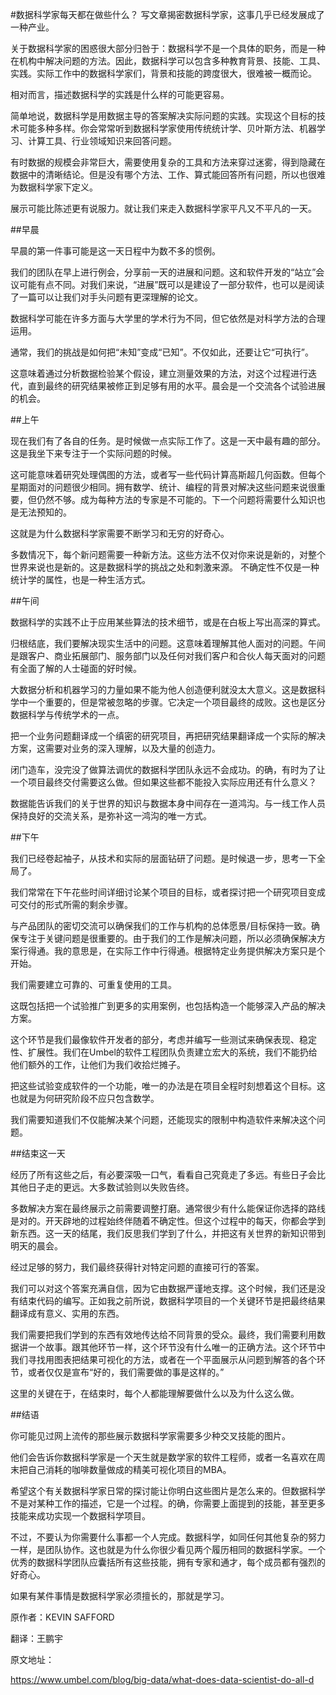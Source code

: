 #数据科学家每天都在做些什么？
写文章揭密数据科学家，这事几乎已经发展成了一种产业。

关于数据科学家的困惑很大部分归咎于：数据科学不是一个具体的职务，而是一种在机构中解决问题的方法。因此，数据科学可以包含多种教育背景、技能、工具、实践。实际工作中的数据科学家们，背景和技能的跨度很大，很难被一概而论。

相对而言，描述数据科学的实践是什么样的可能更容易。

简单地说，数据科学是用数据主导的答案解决实际问题的实践。实现这个目标的技术可能多种多样。你会常常听到数据科学家使用传统统计学、贝叶斯方法、机器学习、计算工具、行业领域知识来回答问题。

有时数据的规模会非常巨大，需要使用复杂的工具和方法来穿过迷雾，得到隐藏在数据中的清晰结论。但是没有哪个方法、工作、算式能回答所有问题，所以也很难为数据科学家下定义。

展示可能比陈述更有说服力。就让我们来走入数据科学家平凡又不平凡的一天。

 

##早晨

早晨的第一件事可能是这一天日程中为数不多的惯例。

我们的团队在早上进行例会，分享前一天的进展和问题。这和软件开发的“站立”会议可能有点不同。对我们来说，“进展”既可以是建设了一部分软件，也可以是阅读了一篇可以让我们对手头问题有更深理解的论文。

数据科学可能在许多方面与大学里的学术行为不同，但它依然是对科学方法的合理运用。

通常，我们的挑战是如何把“未知”变成“已知”。不仅如此，还要让它“可执行”。

这意味着通过分析数据检验某个假设，建立测量效果的方法，对这个过程进行迭代，直到最终的研究结果被修正到足够有用的水平。晨会是一个交流各个试验进展的机会。

 

##上午

现在我们有了各自的任务。是时候做一点实际工作了。这是一天中最有趣的部分。这是我坐下来专注于一个实际问题的时候。

这可能意味着研究处理偶图的方法，或者写一些代码计算高斯超几何函数。但每个星期面对的问题很少相同。拥有数学、统计、编程的背景对解决这些问题来说很重要，但仍然不够。成为每种方法的专家是不可能的。下一个问题将需要什么知识也是无法预知的。

这就是为什么数据科学家需要不断学习和无穷的好奇心。

多数情况下，每个新问题需要一种新方法。这些方法不仅对你来说是新的，对整个世界来说也是新的。这是数据科学的挑战之处和刺激来源。
不确定性不仅是一种统计学的属性，也是一种生活方式。


##午间

数据科学的实践不止于应用某些算法的技术细节，或是在白板上写出高深的算式。

归根结底，我们要解决现实生活中的问题。这意味着理解其他人面对的问题。午间是跟客户、商业拓展部门、服务部门以及任何对我们客户和合伙人每天面对的问题有全面了解的人士碰面的好时候。

大数据分析和机器学习的力量如果不能为他人创造便利就没太大意义。这是数据科学中一个重要的，但是常被忽略的步骤。它决定一个项目最终的成败。这也是区分数据科学与传统学术的一点。

把一个业务问题翻译成一个缜密的研究项目，再把研究结果翻译成一个实际的解决方案，这需要对业务的深入理解，以及大量的创造力。

闭门造车，没完没了做算法调优的数据科学团队永远不会成功。的确，有时为了让一个项目最终交付需要这么做。但如果这些都不能投入实际应用还有什么意义？

数据能告诉我们的关于世界的知识与数据本身中间存在一道鸿沟。与一线工作人员保持良好的交流关系，是弥补这一鸿沟的唯一方式。

 

##下午

我们已经卷起袖子，从技术和实际的层面钻研了问题。是时候退一步，思考一下全局了。

我们常常在下午花些时间详细讨论某个项目的目标，或者探讨把一个研究项目变成可交付的形式所需的剩余步骤。

与产品团队的密切交流可以确保我们的工作与机构的总体愿景/目标保持一致。确保专注于关键问题是很重要的。由于我们的工作是解决问题，所以必须确保解决方案行得通。我的意思是，在实际工作中行得通。根据特定业务提供解决方案只是个开始。

我们需要建立可靠的、可重复使用的工具。

这既包括把一个试验推广到更多的实用案例，也包括构造一个能够深入产品的解决方案。

这个环节是我们最像软件开发者的部分，考虑并编写一些测试来确保表现、稳定性、扩展性。我们在Umbel的软件工程团队负责建立宏大的系统，我们不能扔给他们额外的工作，让他们为我们收拾烂摊子。

把这些试验变成软件的一个功能，唯一的办法是在项目全程时刻想着这个目标。这也就是为何研究阶段不应只包含数学。

我们需要知道我们不仅能解决某个问题，还能现实的限制中构造软件来解决这个问题。

 

##结束这一天

经历了所有这些之后，有必要深吸一口气，看看自己究竟走了多远。有些日子会比其他日子走的更远。大多数试验则以失败告终。

多数解决方案在最终展示之前需要调整打磨。通常很少有什么能保证你选择的路线是对的。开天辟地的过程始终伴随着不确定性。但这个过程中的每天，你都会学到新东西。这一天的结尾，我们反思我们学到了什么，并把这有关世界的新知识带到明天的晨会。

经过足够的努力，我们最终获得针对特定问题的直接可行的答案。

我们可以对这个答案充满自信，因为它由数据严谨地支撑。这个时候，我们还是没有结束代码的编写。正如我之前所说，数据科学项目的一个关键环节是把最终结果翻译成有意义、实用的东西。

我们需要把我们学到的东西有效地传达给不同背景的受众。最终，我们需要利用数据讲一个故事。跟其他环节一样，这个环节没有什么唯一的正确方法。这个环节中我们寻找用图表把结果可视化的方法，或者在一个平面展示从问题到解答的各个环节，或者仅仅是宣布“好的，我们需要做的事是这样的。”

这里的关键在于，在结束时，每个人都能理解要做什么以及为什么这么做。

 

##结语

你可能见过网上流传的那些展示数据科学家需要多少种交叉技能的图片。

他们会告诉你数据科学家是一个天生就是数学家的软件工程师，或者一名喜欢在周末把自己消耗的咖啡数量做成的精美可视化项目的MBA。

希望这个有关数据科学家日常的探讨能让你明白这些图片是怎么来的。但数据科学不是对某种工作的描述，它是一个过程。的确，你需要上面提到的技能，甚至更多技能来成功实现一个数据科学项目。

不过，不要认为你需要什么事都一个人完成。数据科学，如同任何其他复杂的努力一样，是团队协作。这也就是为什么你很少看见两个履历相同的数据科学家。一个优秀的数据科学团队应囊括所有这些技能，拥有专家和通才，每个成员都有强烈的好奇心。

如果有某件事情是数据科学家必须擅长的，那就是学习。

 

原作者：KEVIN SAFFORD

翻译：王鹏宇

原文地址：

https://www.umbel.com/blog/big-data/what-does-data-scientist-do-all-d
